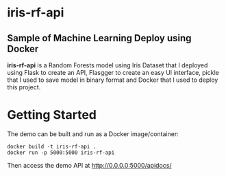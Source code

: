# iris-rf-api
## Sample of Machine Learning Deploy using Docker

**iris-rf-api** is a Random Forests model using Iris Dataset that I deployed using Flask to create an API, Flasgger to create an easy UI interface, pickle that I used to save model in binary format and Docker that I used to deploy this project.

# Getting Started
The demo can be built and run as a Docker image/container:
```
docker build -t iris-rf-api .
docker run -p 5000:5000 iris-rf-api
``` 
Then access the demo API at http://0.0.0.0:5000/apidocs/

